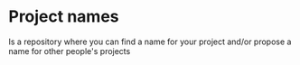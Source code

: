 # Project names
Is a repository where you can find a name for your project and/or propose a name for other people's projects
